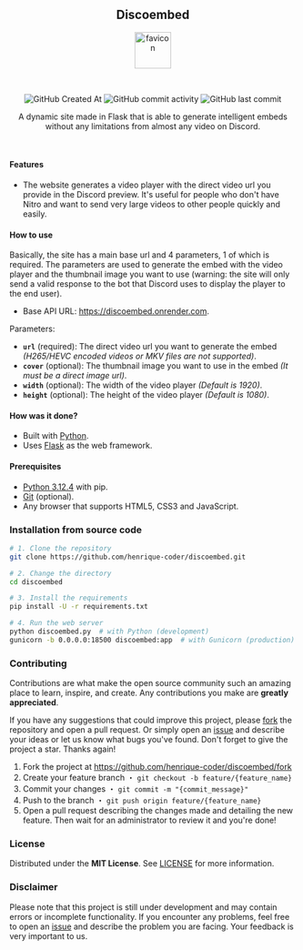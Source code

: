 <h2 align="center">Discoembed</h2>

<p align="center">
    <img src="icon.ico" alt="favicon" width="64" height="64">
</p>

<br>

<p align="center">
    <img src="https://img.shields.io/github/created-at/henrique-coder/discoembed?style=for-the-badge&logoColor=white&labelColor=gray&color=white" alt="GitHub Created At">
    <img src="https://img.shields.io/github/commit-activity/m/henrique-coder/discoembed?style=for-the-badge&logoColor=white&labelColor=gray&color=white" alt="GitHub commit activity">
    <img src="https://img.shields.io/github/last-commit/henrique-coder/discoembed?style=for-the-badge&logoColor=white&labelColor=gray&color=white" alt="GitHub last commit">
</p>

<p align="center">
    A dynamic site made in Flask that is able to generate intelligent embeds without any limitations from almost any video on Discord.
</p>

<br>

#### Features

- The website generates a video player with the direct video url you provide in the Discord preview. It's useful for people who don't have Nitro and want to send very large videos to other people quickly and easily.

#### How to use

Basically, the site has a main base url and 4 parameters, 1 of which is required. The parameters are used to generate the embed with the video player and the thumbnail image you want to use (warning: the site will only send a valid response to the bot that Discord uses to display the player to the end user).

- Base API URL: https://discoembed.onrender.com.

Parameters:

- **`url`** (required): The direct video url you want to generate the embed _(H265/HEVC encoded videos or MKV files are not supported)_.
- **`cover`** (optional): The thumbnail image you want to use in the embed _(It must be a direct image url)_.
- **`width`** (optional): The width of the video player _(Default is 1920)_.
- **`height`** (optional): The height of the video player _(Default is 1080)_.

#### How was it done?

- Built with [Python](https://www.python.org).
- Uses [Flask](https://flask.palletsprojects.com) as the web framework.

#### Prerequisites

- [Python 3.12.4](https://www.python.org/downloads/release/python-3124) with pip.
- [Git](https://gitforwindows.org) (optional).
- Any browser that supports HTML5, CSS3 and JavaScript.

### Installation from source code

```bash
# 1. Clone the repository
git clone https://github.com/henrique-coder/discoembed.git

# 2. Change the directory
cd discoembed

# 3. Install the requirements
pip install -U -r requirements.txt

# 4. Run the web server
python discoembed.py  # with Python (development)
gunicorn -b 0.0.0.0:18500 discoembed:app  # with Gunicorn (production)
```

### Contributing

Contributions are what make the open source community such an amazing place to learn, inspire, and create. Any contributions you make are **greatly appreciated**.

If you have any suggestions that could improve this project, please [fork](https://github.com/henrique-coder/discoembed/fork) the repository and open a pull request. Or simply open an [issue](https://github.com/henrique-coder/discoembed/issues/new) and describe your ideas or let us know what bugs you've found. Don't forget to give the project a star. Thanks again!

1. Fork the project at https://github.com/henrique-coder/discoembed/fork
2. Create your feature branch ・ `git checkout -b feature/{feature_name}`
3. Commit your changes ・ `git commit -m "{commit_message}"`
4. Push to the branch ・ `git push origin feature/{feature_name}`
5. Open a pull request describing the changes made and detailing the new feature. Then wait for an administrator to review it and you're done!

### License

Distributed under the **MIT License**. See [LICENSE](https://github.com/henrique-coder/discoembed/blob/main/LICENSE) for more information.

### Disclaimer

Please note that this project is still under development and may contain errors or incomplete functionality. If you encounter any problems, feel free to open an [issue](https://github.com/henrique-coder/discoembed/issues/new) and describe the problem you are facing. Your feedback is very important to us.
